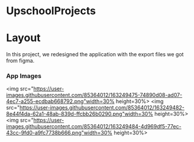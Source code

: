 # UpschoolProjects

<h1>Layout</h1>

In this project, we redesigned the application with the export files we got from figma.


<h3>App Images</h3>

<img src="https://user-images.githubusercontent.com/85364012/163249475-74890d08-ad07-4ec7-a255-ecdbab668792.png"width=30% height=30%>
<img src="https://user-images.githubusercontent.com/85364012/163249482-8e44f4da-62a1-48ab-839d-ffcbb26b0290.png"width=30% height=30%>
<img src="https://user-images.githubusercontent.com/85364012/163249484-4d969df5-77ec-43cc-9fd0-a9fc7738b666.png"width=30% height=30%>
